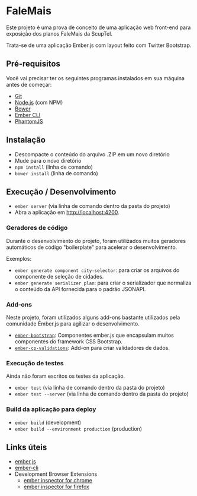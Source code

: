 # FaleMais

Este projeto é uma prova de conceito de uma aplicação web front-end para exposição dos planos FaleMais da ScupTel.

Trata-se de uma aplicação Ember.js com layout feito com Twitter Bootstrap.

## Pré-requisitos

Você vai precisar ter os seguintes programas instalados em sua máquina antes de começar:

* [Git](http://git-scm.com/)
* [Node.js](http://nodejs.org/) (com NPM)
* [Bower](http://bower.io/)
* [Ember CLI](http://ember-cli.com/)
* [PhantomJS](http://phantomjs.org/)

## Instalação

* Descompacte o conteúdo do arquivo .ZIP em um novo diretório
* Mude para o novo diretório
* `npm install` (linha de comando)
* `bower install` (linha de comando)

## Execução / Desenvolvimento

* `ember server` (via linha de comando dentro da pasta do projeto)
* Abra a aplicação em [http://localhost:4200](http://localhost:4200).

### Geradores de código

Durante o desenvolvimento do projeto, foram utilizados muitos geradores automáticos de código "boilerplate" para acelerar o desenvolvimento.

Exemplos:
* `ember generate component city-selector`: para criar os arquivos do componente de seleção de cidades.
* `ember generate serializer plan`: para criar o serializador que normaliza o conteúdo da API fornecida para o padrão JSONAPI.

### Add-ons

Neste projeto, foram utilizados alguns add-ons bastante utilizados pela comunidade Ember.js para agilizar o desenvolvimento.

* [`ember-bootstrap`](http://kaliber5.github.io/ember-bootstrap/): Componentes ember.js que encapsulam muitos componentes do framework CSS Bootstrap.
* [`ember-cp-validations`](http://offirgolan.github.io/ember-cp-validations/): Add-on para criar validadores de dados.

### Execução de testes

Ainda não foram escritos os testes da aplicação.

* `ember test` (via linha de comando dentro da pasta do projeto)
* `ember test --server` (via linha de comando dentro da pasta do projeto)

### Build da aplicação para deploy

* `ember build` (development)
* `ember build --environment production` (production)

## Links úteis

* [ember.js](http://emberjs.com/)
* [ember-cli](http://ember-cli.com/)
* Development Browser Extensions
  * [ember inspector for chrome](https://chrome.google.com/webstore/detail/ember-inspector/bmdblncegkenkacieihfhpjfppoconhi)
  * [ember inspector for firefox](https://addons.mozilla.org/en-US/firefox/addon/ember-inspector/)

